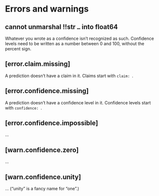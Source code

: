 # Errors and warnings

<!-- markdownlint-disable MD038 -->

## cannot unmarshal !!str `…` into float64

Whatever you wrote as a confidence isn’t recognized as such. Confidence levels need to be written as a number between 0 and 100, without the percent sign.

## [error.claim.missing]

A prediction doesn’t have a claim in it. Claims start with `claim: `.

## [error.confidence.missing]

A prediction doesn’t have a confidence level in it. Confidence levels start with `confidence: `.

## [error.confidence.impossible]

…

## [warn.confidence.zero]

…

## [warn.confidence.unity]

…
(“unity” is a fancy name for “one”.)
